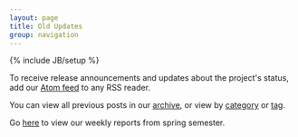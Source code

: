 ```yaml
---
layout: page
title: Old Updates
group: navigation
---
```

{% include JB/setup %}

To receive release announcements and updates about the project's status, add our [Atom feed](/atom.xml) to any RSS reader.  

You can view all previous posts in our [archive](/archive.html), or view by [category](/categories.html) or [tag](/tags.html).

Go [here](/reports.html) to view our weekly reports from spring semester.
